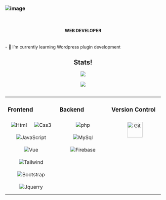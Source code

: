 ### ![image](https://user-images.githubusercontent.com/104835999/211662784-043b9347-c369-4b00-90c1-02588bfabbeb.png)

</br>

#### <div align="center">WEB DEVELOPER</div>  
<br/>
- 🌱 I’m currently learning Wordpress plugin development

<br/>

### <h2 align="center" text="center"> Stats! </h2>
<div align="center"> 
<img align="center" src="https://streak-stats.demolab.com?user=lewisushindi&theme=blueberry_duo"/>
</div>

<br/>
<div align="center">
<img src="https://github-readme-stats.vercel.app/api?username=lewisushindi&show_icons=true&count_private=true&hide_border=true" align="center" />
</div>
<br />

<table><tr><td valign="top" width="33%">

### Frontend  
<div align="center">  
<img style="margin: 10px" src="https://img.shields.io/badge/html5-%23E34F26.svg?style=for-the-badge&logo=html5&logoColor=white" alt="Html" />  
<img style="margin: 10px" src="https://img.shields.io/badge/css3-%231572B6.svg?style=for-the-badge&logo=css3&logoColor=white" alt="Css3" />  
<img style="margin: 10px" src="https://img.shields.io/badge/javascript-%23323330.svg?style=for-the-badge&logo=javascript&logoColor=%23F7DF1E" alt="JavaScript" />  
<img style="margin: 10px" src="https://img.shields.io/badge/vuejs-%2335495e.svg?style=for-the-badge&logo=vuedotjs&logoColor=%234FC08D" alt="Vue" />  
<img style="margin: 10px" src="https://img.shields.io/badge/tailwindcss-%2338B2AC.svg?style=for-the-badge&logo=tailwind-css&logoColor=white" alt="Tailwind" /> 
<img style="margin: 10px" src="https://img.shields.io/badge/bootstrap-%23563D7C.svg?style=for-the-badge&logo=bootstrap&logoColor=white" alt="Bootstrap" /> 
<img style="margin: 10px" src="https://img.shields.io/badge/jquery-%230769AD.svg?style=for-the-badge&logo=jquery&logoColor=white" alt="Jquerry" />
</div>

</td><td valign="top" width="33%">



### Backend  
<div align="center">  
<img style="margin: 10px" src="https://img.shields.io/badge/php-%23777BB4.svg?style=for-the-badge&logo=php&logoColor=white" alt="php" />  
<img style="margin: 10px" src="https://img.shields.io/badge/mysql-%2300f.svg?style=for-the-badge&logo=mysql&logoColor=white" alt="MySql" />  
<img style="margin: 10px" src="https://img.shields.io/badge/firebase-%23039BE5.svg?style=for-the-badge&logo=firebase" alt="Firebase" /> 

</div>

</td><td valign="top" width="33%">



### Version Control  
<div align="center">  
<img style="margin: 10px" src="https://profilinator.rishav.dev/skills-assets/git-scm-icon.svg" alt="Git" height="50" />

</div>

</td></tr></table>  

<br/>  



  



















